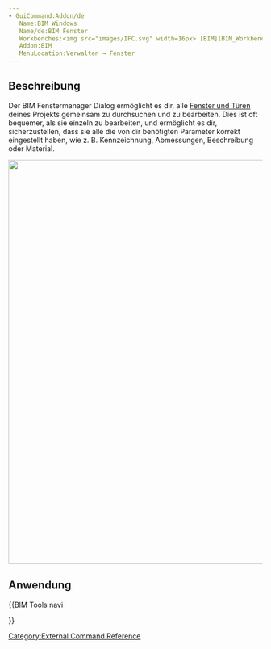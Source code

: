 ```yaml
---
- GuiCommand:Addon/de
   Name:BIM Windows
   Name/de:BIM Fenster
   Workbenches:<img src="images/IFC.svg" width=16px> [BIM](BIM_Workbench/de.md)
   Addon:BIM
   MenuLocation:Verwalten → Fenster
---
```


## Beschreibung

Der BIM Fenstermanager Dialog ermöglicht es dir, alle [Fenster und Türen](Arch_Window/de.md) deines Projekts gemeinsam zu durchsuchen und zu bearbeiten. Dies ist oft bequemer, als sie einzeln zu bearbeiten, und ermöglicht es dir, sicherzustellen, dass sie alle die von dir benötigten Parameter korrekt eingestellt haben, wie z. B. Kennzeichnung, Abmessungen, Beschreibung oder Material.

<img alt="" src=images/BIM_windows_screenshot.png  style="width:800px;">

## Anwendung


{{BIM Tools navi

}}

[Category:External Command Reference](Category:External_Command_Reference.md)

